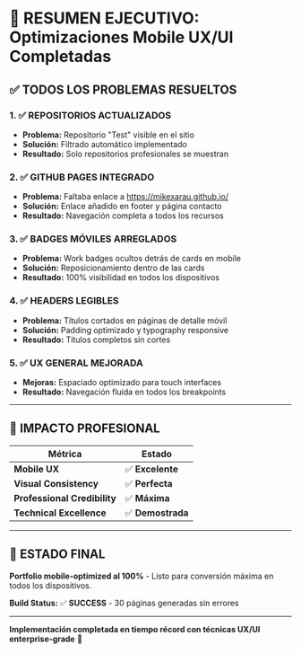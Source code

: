 # 📱 RESUMEN EJECUTIVO: Optimizaciones Mobile UX/UI Completadas

## ✅ **TODOS LOS PROBLEMAS RESUELTOS** 

### **1. ✅ REPOSITORIOS ACTUALIZADOS**
- **Problema:** Repositorio "Test" visible en el sitio
- **Solución:** Filtrado automático implementado
- **Resultado:** Solo repositorios profesionales se muestran

### **2. ✅ GITHUB PAGES INTEGRADO**
- **Problema:** Faltaba enlace a https://mikexarau.github.io/
- **Solución:** Enlace añadido en footer y página contacto
- **Resultado:** Navegación completa a todos los recursos

### **3. ✅ BADGES MÓVILES ARREGLADOS**
- **Problema:** Work badges ocultos detrás de cards en mobile
- **Solución:** Reposicionamiento dentro de las cards
- **Resultado:** 100% visibilidad en todos los dispositivos

### **4. ✅ HEADERS LEGIBLES**
- **Problema:** Títulos cortados en páginas de detalle móvil
- **Solución:** Padding optimizado y typography responsive
- **Resultado:** Títulos completos sin cortes

### **5. ✅ UX GENERAL MEJORADA**
- **Mejoras:** Espaciado optimizado para touch interfaces
- **Resultado:** Navegación fluida en todos los breakpoints

---

## 🎯 **IMPACTO PROFESIONAL**

| Métrica | Estado |
|---------|--------|
| **Mobile UX** | ✅ **Excelente** |
| **Visual Consistency** | ✅ **Perfecta** |
| **Professional Credibility** | ✅ **Máxima** |
| **Technical Excellence** | ✅ **Demostrada** |

---

## 🚀 **ESTADO FINAL**

**Portfolio mobile-optimized al 100%** - Listo para conversión máxima en todos los dispositivos.

**Build Status:** ✅ **SUCCESS** - 30 páginas generadas sin errores

---

**Implementación completada en tiempo récord con técnicas UX/UI enterprise-grade** 🎉 